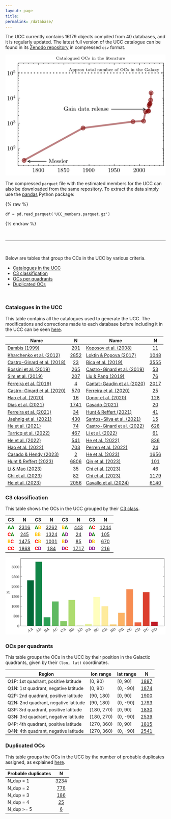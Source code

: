 ```yaml
---
layout: page
title: 
permalink: /database/
---
```


The UCC currently contains <!-- NT1 -->16179<!-- NT2 --> objects compiled
from <!-- ND1 -->40<!-- ND2 --> databases, and it is regularly updated.
The latest full version of the UCC catalogue can be found in its
<a data-umami-event="zenodo_repo" href="https://zenodo.org/doi/10.5281/zenodo.8250523">Zenodo repository</a>
in compressed `csv` format.

![Catalogued OCs in the literature](/images/catalogued_ocs.webp "Catalogued OCs in the literature")

The compressed `parquet` file with the estimated members for the UCC can also be
downloaded from the same repository. To extract the data simply use the
[pandas](https://pandas.pydata.org/) Python package:

{% raw %}
```
df = pd.read_parquet('UCC_members.parquet.gz')
```
{% endraw %}


&nbsp;

---

&nbsp;


Below are tables that group the OCs in the UCC by various criteria.

- [Catalogues in the UCC](#catalogues-in-the-ucc)
- [C3 classification](#c3-classification)
- [OCs per quadrants](#ocs-per-quadrants)
- [Duplicated OCs](#duplicated-ocs)

&nbsp;



### Catalogues in the UCC

This table contains all the catalogues used to generate the UCC. The modifications and
corrections made to each database before including it in the UCC
can be seen <a data-umami-event="dbs_edits" href="/../dbs_edits">here</a>.


<!-- Begin table 1 -->

| Name | N | Name | N |
| ---- | :-: | ---- | :-: |
| [Dambis (1999)](https://ui.adsabs.harvard.edu/abs/1999AstL...25....7D) | [201](/DAMBIS99_table) | [Koposov et al. (2008)](https://ui.adsabs.harvard.edu/abs/2008A%26A...486..771K) | [11](/KOPOSOV08_table) |
| [Kharchenko et al. (2012)](https://ui.adsabs.harvard.edu/abs/2012A%26A...543A.156K) | [2852](/KHARCHENKO12_table) | [Loktin & Popova (2017)](https://ui.adsabs.harvard.edu/abs/2017AstBu..72..257L) | [1048](/LOKTIN17_table) |
| [Castro-Ginard et al. (2018)](https://ui.adsabs.harvard.edu/abs/2018A%26A...618A..59C) | [23](/CASTRO18_table) | [Bica et al. (2019)](https://ui.adsabs.harvard.edu/abs/2019AJ....157...12B) | [3555](/BICA19_table) |
| [Bossini et al. (2019)](https://ui.adsabs.harvard.edu/abs/2019A%26A...623A.108B) | [265](/BOSSINI19_table) | [Castro-Ginard et al. (2019)](https://ui.adsabs.harvard.edu/abs/2019A%26A...627A..35C) | [53](/CASTRO19_table) |
| [Sim et al. (2019)](https://ui.adsabs.harvard.edu/abs/2019JKAS...52..145S) | [207](/SIM19_table) | [Liu & Pang (2019)](https://ui.adsabs.harvard.edu/abs/2019ApJS..245...32L) | [76](/LIUPANG19_table) |
| [Ferreira et al. (2019)](https://ui.adsabs.harvard.edu/abs/2019MNRAS.483.5508F) | [4](/FERREIRA19_table) | [Cantat-Gaudin et al. (2020)](https://ui.adsabs.harvard.edu/abs/2020A%26A...640A...1C) | [2017](/CANTAT20_table) |
| [Castro-Ginard et al. (2020)](https://ui.adsabs.harvard.edu/abs/2020A%26A...635A..45C) | [570](/CASTRO20_table) | [Ferreira et al. (2020)](https://ui.adsabs.harvard.edu/abs/2020MNRAS.496.2021F) | [25](/FERREIRA20_table) |
| [Hao et al. (2020)](https://ui.adsabs.harvard.edu/abs/2020PASP..132c4502H) | [16](/HAO20_table) | [Donor et al. (2020)](https://ui.adsabs.harvard.edu/abs/2020AJ....159..199D) | [128](/DONOR20_table) |
| [Dias et al. (2021)](https://ui.adsabs.harvard.edu/abs/2021MNRAS.504..356D) | [1741](/DIAS21_table) | [Casado (2021)](https://ui.adsabs.harvard.edu/abs/2021RAA....21..117C) | [20](/CASADO21_table) |
| [Ferreira et al. (2021)](https://ui.adsabs.harvard.edu/abs/2021MNRAS.502L..90F) | [34](/FERREIRA21_table) | [Hunt & Reffert (2021)](https://ui.adsabs.harvard.edu/abs/2021A%26A...646A.104H) | [41](/HUNT21_table) |
| [Jaehnig et al. (2021)](https://ui.adsabs.harvard.edu/abs/2021ApJ...923..129J) | [430](/JAEHNIG21_table) | [Santos-Silva et al. (2021)](https://ui.adsabs.harvard.edu/abs/2021MNRAS.508.1033S) | [15](/SANTOS21_table) |
| [He et al. (2021)](https://ui.adsabs.harvard.edu/abs/2021RAA....21...93H) | [74](/HE21_table) | [Castro-Ginard et al. (2022)](https://ui.adsabs.harvard.edu/abs/2022A%26A...661A.118C) | [628](/CASTRO22_table) |
| [Tarricq et al. (2022)](https://ui.adsabs.harvard.edu/abs/2022A%26A...659A..59T) | [467](/TARRICQ22_table) | [Li et al. (2022)](https://ui.adsabs.harvard.edu/abs/2022ApJS..259...19L) | [61](/LI22_table) |
| [He et al. (2022)](https://ui.adsabs.harvard.edu/abs/2022ApJS..260....8H) | [541](/HE22_table) | [He et al. (2022)](https://ui.adsabs.harvard.edu/abs/2022ApJS..262....7H) | [836](/HE22_1_table) |
| [Hao et al. (2022)](https://ui.adsabs.harvard.edu/abs/2022A%26A...660A...4H) | [703](/HAO22_table) | [Perren et al. (2022)](https://ui.adsabs.harvard.edu/abs/2022A%26A...663A.131P) | [24](/PERREN22_table) |
| [Casado & Hendy (2023)](https://ui.adsabs.harvard.edu/abs/2023MNRAS.521.1399C) | [2](/CASADOHENDY23_table) | [He et al. (2023)](https://ui.adsabs.harvard.edu/abs/2023ApJS..264....8H) | [1656](/HE23_table) |
| [Hunt & Reffert (2023)](https://ui.adsabs.harvard.edu/abs/2023A%26A...673A.114H) | [6806](/HUNT23_table) | [Qin et al. (2023)](https://ui.adsabs.harvard.edu/abs/2023ApJS..265...12Q) | [101](/QIN23_table) |
| [Li & Mao (2023)](https://ui.adsabs.harvard.edu/abs/2023ApJS..265....3L) | [35](/LI23_table) | [Chi et al. (2023)](https://ui.adsabs.harvard.edu/abs/2023ApJS..265...20C) | [46](/CHI23_2_table) |
| [Chi et al. (2023)](https://ui.adsabs.harvard.edu/abs/2023arXiv230208926C) | [82](/CHI23_table) | [Chi et al. (2023)](https://ui.adsabs.harvard.edu/abs/2023arXiv230310380C) | [1179](/CHI23_3_table) |
| [He et al. (2023)](https://ui.adsabs.harvard.edu/abs/2023ApJS..267...34H) | [2056](/HE23_1_table) | [Cavallo et al. (2024)](https://ui.adsabs.harvard.edu/abs/2024AJ....167...12C) | [6140](/CAVALLO24_table) |

<!-- End table 1 -->




### C3 classification

This table shows the OCs in the UCC grouped by their [C3 class](/faq/#what-are-the-c1-c2-and-c3-parameters).

<!-- Begin table 2 -->

| C3 |  N  | C3 |  N  | C3 |  N  | C3 |  N  |
|----| :-: |----| :-: |----| :-: |----| :-: |
| <span style="color: green; font-weight: bold;">A</span><span style="color: green; font-weight: bold;">A</span> | [2316](/AA_table) | <span style="color: green; font-weight: bold;">A</span><span style="color: #FFC300; font-weight: bold;">B</span> | [3262](/AB_table) | <span style="color: #FFC300; font-weight: bold;">B</span><span style="color: green; font-weight: bold;">A</span> | [443](/BA_table) | <span style="color: green; font-weight: bold;">A</span><span style="color: red; font-weight: bold;">C</span> | [1244](/AC_table) |
| <span style="color: red; font-weight: bold;">C</span><span style="color: green; font-weight: bold;">A</span> | [245](/CA_table) | <span style="color: #FFC300; font-weight: bold;">B</span><span style="color: #FFC300; font-weight: bold;">B</span> | [1324](/BB_table) | <span style="color: green; font-weight: bold;">A</span><span style="color: purple; font-weight: bold;">D</span> | [24](/AD_table) | <span style="color: purple; font-weight: bold;">D</span><span style="color: green; font-weight: bold;">A</span> | [105](/DA_table) |
| <span style="color: #FFC300; font-weight: bold;">B</span><span style="color: red; font-weight: bold;">C</span> | [1475](/BC_table) | <span style="color: red; font-weight: bold;">C</span><span style="color: #FFC300; font-weight: bold;">B</span> | [1001](/CB_table) | <span style="color: #FFC300; font-weight: bold;">B</span><span style="color: purple; font-weight: bold;">D</span> | [85](/BD_table) | <span style="color: purple; font-weight: bold;">D</span><span style="color: #FFC300; font-weight: bold;">B</span> | [670](/DB_table) |
| <span style="color: red; font-weight: bold;">C</span><span style="color: red; font-weight: bold;">C</span> | [1868](/CC_table) | <span style="color: red; font-weight: bold;">C</span><span style="color: purple; font-weight: bold;">D</span> | [184](/CD_table) | <span style="color: purple; font-weight: bold;">D</span><span style="color: red; font-weight: bold;">C</span> | [1717](/DC_table) | <span style="color: purple; font-weight: bold;">D</span><span style="color: purple; font-weight: bold;">D</span> | [216](/DD_table) |

<!-- End table 2 -->


![C3 classification](/images/classif_bar.webp "C3 classification")



### OCs per quadrants

This table groups the OCs in the UCC by their position in the Galactic quadrants,
given by their `(lon, lat)` coordinates.


<!-- Begin table 3 -->

| Region  | lon range  | lat range  |   N |
|---------|------------|------------| :-: |
| Q1P: 1st quadrant, positive latitude | [0, 90)    | [0, 90]    | [1887](/Q1P_table) |
| Q1N: 1st quadrant, negative latitude | [0, 90)    | (0, -90]   | [1874](/Q1N_table) |
| Q2P: 2nd quadrant, positive latitude | [90, 180)  | [0, 90]    | [1900](/Q2P_table) |
| Q2N: 2nd quadrant, negative latitude | [90, 180)  | (0, -90]   | [1793](/Q2N_table) |
| Q3P: 3rd quadrant, positive latitude | [180, 270) | [0, 90]    | [1830](/Q3P_table) |
| Q3N: 3rd quadrant, negative latitude | [180, 270) | (0, -90]   | [2539](/Q3N_table) |
| Q4P: 4th quadrant, positive latitude | [270, 360) | [0, 90]    | [1815](/Q4P_table) |
| Q4N: 4th quadrant, negative latitude | [270, 360) | (0, -90]   | [2541](/Q4N_table) |

<!-- End table 3 -->


### Duplicated OCs

This table groups the OCs in the UCC by the number of probable duplicates assigned,
as explained [here](/faq/#how-are-probable-duplicates-identified).


<!-- Begin table 4 -->

| Probable duplicates |   N  |
|---------------------| :--: |
|      N_dup = 1      | [3234](/Nd1_table) |
|      N_dup = 2      | [778](/Nd2_table) |
|      N_dup = 3      | [186](/Nd3_table) |
|      N_dup = 4      | [25](/Nd4_table) |
|     N_dup >= 5      | [6](/Nd5_table) |

<!-- End table 4 -->
